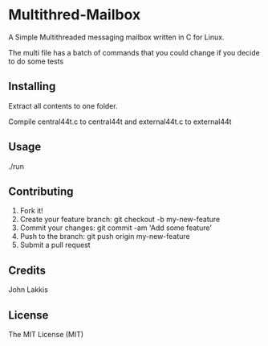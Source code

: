 
# Multithred-Mailbox 

A Simple Multithreaded messaging mailbox written in C for Linux.

The multi file has a batch of commands that you could change if you decide to do some tests

## Installing

Extract all contents to one folder.

Compile central44t.c to central44t and external44t.c to external44t

## Usage

./run

## Contributing

1. Fork it!
2. Create your feature branch: git checkout -b my-new-feature
3. Commit your changes: git commit -am 'Add some feature'
4. Push to the branch: git push origin my-new-feature
5. Submit a pull request 

## Credits

John Lakkis

## License

The MIT License (MIT)